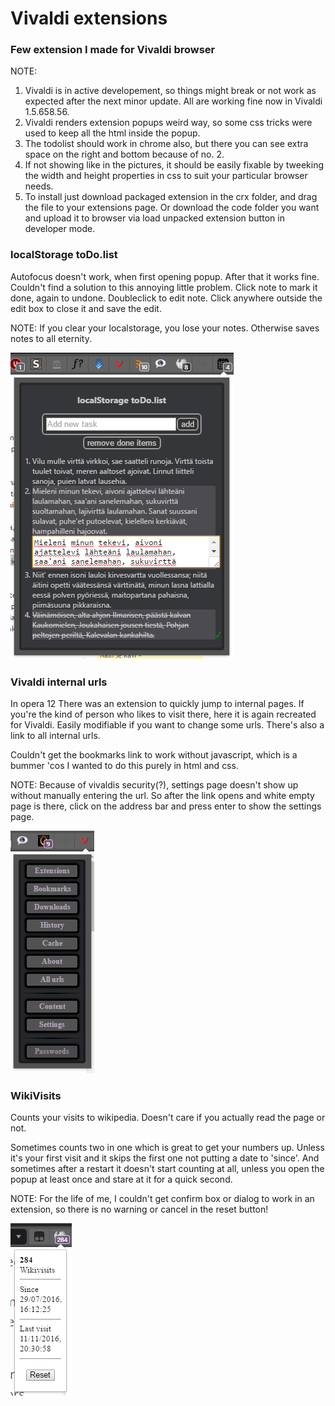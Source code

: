 # Vivaldi extensions
### Few extension I made for Vivaldi browser

NOTE:

1. Vivaldi is in active developement, so things might break or not work as expected after the next minor update. All are working fine now in Vivaldi 1.5.658.56.
2. Vivaldi renders extension popups weird way, so some css tricks were used to keep all the html inside the popup.
3. The todolist should work in chrome also, but there you can see extra space on the right and bottom because of no. 2.
4. If not showing like in the pictures, it should be easily fixable by tweeking the width and height properties in css to suit your particular browser needs.
5. To install just download packaged extension in the crx folder, and drag the file to your extensions page. Or download the code folder you want and upload it to browser via load unpacked extension button in developer mode.



### localStorage toDo.list

Autofocus doesn't work, when first opening popup. After that it works fine. Couldn't find a solution to this annoying little problem.
Click note to mark it done, again to undone.
Doubleclick to edit note. Click anywhere outside the edit box to close it and save the edit.

NOTE:
If you clear your localstorage, you lose your notes. Otherwise saves notes to all eternity.

![todolist_pic.png](pics/todolist_pic.png)


### Vivaldi internal urls

In opera 12 There was an extension to quickly jump to internal pages.
If you're the kind of person who likes to visit there, here it is again recreated for Vivaldi. Easily modifiable if you want to change some urls. There's also a link to all internal urls.

Couldn't get the bookmarks link to work without javascript, which is a bummer 'cos I wanted to do this purely in html and css. 

NOTE:
Because of vivaldis security(?), settings page doesn't show up without manually entering the url. So after the link opens and white empty page is there, click on the address bar and press enter to show the settings page.

![vivaldi_int_pic.png](pics/vivaldi_int_pic.png)


### WikiVisits

Counts your visits to wikipedia. Doesn't care if you actually read the page or not.

Sometimes counts two in one which is great to get your numbers up. Unless it's your first visit and it skips the first one not putting a date to 'since'. 
And sometimes after a restart it doesn't start counting at all, unless you open the popup at least once and stare at it for a quick second.

NOTE:
For the life of me, I couldn't get confirm box or dialog to work in an extension, so there is no warning or cancel in the reset button!

![wikivisits_pic.png](pics/wikivisits_pic.png)